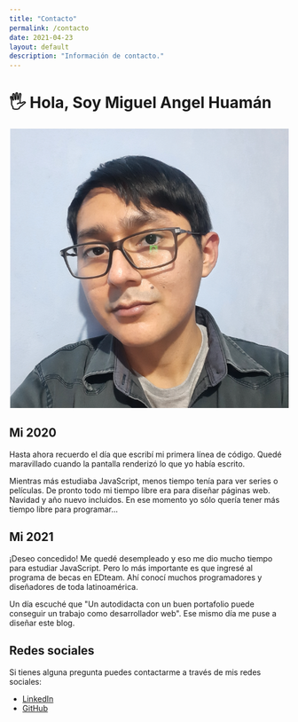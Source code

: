 ```yaml
---
title: "Contacto"
permalink: /contacto
date: 2021-04-23
layout: default
description: "Información de contacto."
---
```


# 🖐 Hola, Soy Miguel Angel Huamán

<img class="foto" src="assets/images/foto.png" >

## Mi 2020

Hasta ahora recuerdo el día que escribí mi primera línea de código. Quedé maravillado cuando la pantalla renderizó lo que yo había escrito.

Mientras más estudiaba JavaScript, menos tiempo tenía para ver series o películas. De pronto todo mi tiempo libre era para diseñar páginas web. Navidad y año nuevo incluidos. En ese momento yo sólo quería tener más tiempo libre para programar...

## Mi 2021
¡Deseo concedido! Me quedé desempleado y eso me dio mucho tiempo para estudiar JavaScript. Pero lo más importante es que ingresé al programa de becas en EDteam. Ahí conocí muchos programadores y diseñadores de toda latinoamérica.

Un día escuché que "Un autodidacta con un buen portafolio puede conseguir un trabajo como desarrollador web". Ese mismo día me puse a diseñar este blog.

## Redes sociales
Si tienes alguna pregunta puedes contactarme a través de mis redes sociales:

- [LinkedIn](https://www.linkedin.com/in/desarrollador-react-programador-miguel-huaman/)
- [GitHub](https://github.com/Miguel-HH)
